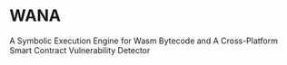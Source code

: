 # WANA
A Symbolic Execution Engine for Wasm Bytecode and A Cross-Platform Smart Contract Vulnerability Detector
